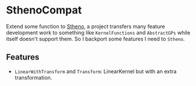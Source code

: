 # SthenoCompat

Extend some function to [Stheno](https://github.com/willtebbutt/Stheno.jl), a project transfers many feature development work to something like `KernelFunctions` and `AbstractGPs` while itself doesn't support them. So I backport some features I need to `Stheno`.

## Features

* `LinearWithTransform` and `Transform`: LinearKernel but with an extra transformation.
